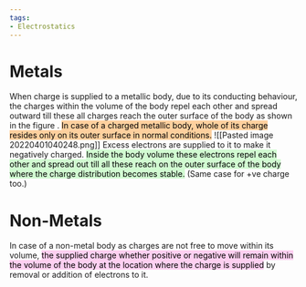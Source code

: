 ```yaml
---
tags:
- Electrostatics
---
```

# Metals
When charge is supplied to a metallic body, due to its conducting behaviour, the charges within the volume of the body repel each other and spread outward till these all charges reach the outer surface of the body as shown in the figure .
<mark style="background: #FFB86CA6;">In case of a charged metallic body, whole of its charge resides only on its outer surface in normal conditions.</mark> 
![[Pasted image 20220401040248.png]]
Excess electrons are supplied to it to make it negatively charged. <mark style="background: #BBFABBA6;">Inside the body volume these electrons repel each other and spread out till all these reach on the outer surface of the body where the charge distribution becomes stable.</mark> (Same case for +ve charge too.)

# Non-Metals
In case of a non-metal body as charges are not free to move within its volume, <mark style="background: #FFB8EBA6;">the supplied charge whether positive or negative will remain within the volume of the body at the location where the charge is supplied</mark> by removal or addition of electrons to it.